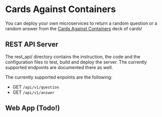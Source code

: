 # Cards Against Containers

You can deploy your own microservices to return a random question or a random answer from the [Cards Against Containers](
https://github.com/cardsagainstcontainers/deck) deck of cards!

## REST API Server

The rest_api/ directory contains the instruction, the code and the configuration files to test, build and deploy the server.  The currently supported endpoints are documented there as well.

The currently supported enpoints are the following:
* GET `/api/v1/question`
* GET `/api/v1/answer`

## Web App (Todo!)
